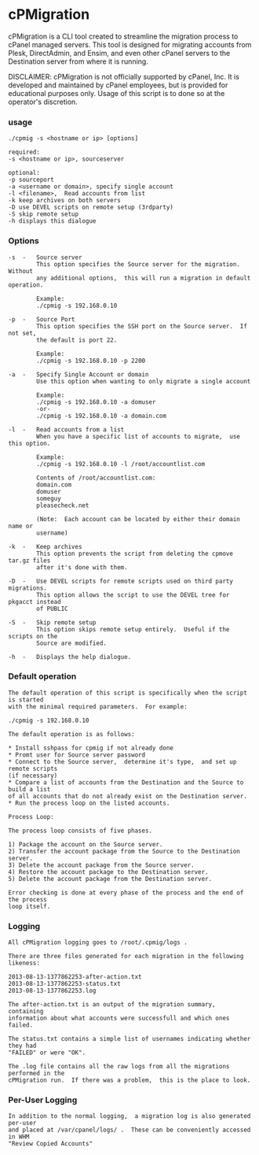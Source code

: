 cPMigration
==========

cPMigration is a CLI tool created to streamline the migration process to cPanel
managed servers.  This tool is designed for migrating accounts from Plesk,
DirectAdmin, and Ensim, and even other cPanel servers to the Destination server
from where it is running.

DISCLAIMER:
cPMigration is not officially supported by cPanel, Inc.  It is developed and maintained by cPanel employees,  but is provided for educational purposes only.  Usage of this script is to done so at the operator's discretion.

### usage

    ./cpmig -s <hostname or ip> [options]
        
    required:
    -s <hostname or ip>, sourceserver

    optional:
    -p sourceport    
    -a <username or domain>, specify single account
    -l <filename>,  Read accounts from list
    -k keep archives on both servers
    -D use DEVEL scripts on remote setup (3rdparty)
    -S skip remote setup
    -h displays this dialogue

### Options

    -s  -   Source server
            This option specifies the Source server for the migration.  Without
            any additional options,  this will run a migration in default operation.
            
            Example:
            ./cpmig -s 192.168.0.10
            
    -p  -   Source Port
            This option specifies the SSH port on the Source server.  If not set,
            the default is port 22.
            
            Example:
            ./cpmig -s 192.168.0.10 -p 2200
            
    -a  -   Specify Single Account or domain
            Use this option when wanting to only migrate a single account
            
            Example:
            ./cpmig -s 192.168.0.10 -a domuser
            -or-
            ./cpmig -s 192.168.0.10 -a domain.com
            
    -l  -   Read accounts from a list
            When you have a specific list of accounts to migrate,  use this option.
            
            Example:
            ./cpmig -s 192.168.0.10 -l /root/accountlist.com
            
            Contents of /root/accountlist.com:
            domain.com
            domuser
            someguy
            pleasecheck.net
            
            (Note:  Each account can be located by either their domain name or 
            username)
            
    -k  -   Keep archives
            This option prevents the script from deleting the cpmove tar.gz files 
            after it's done with them.
            
    -D  -   Use DEVEL scripts for remote scripts used on third party migrations.
            This option allows the script to use the DEVEL tree for pkgacct instead 
            of PUBLIC
            
    -S  -   Skip remote setup
            This option skips remote setup entirely.  Useful if the scripts on the 
            Source are modified.
            
    -h  -   Displays the help dialogue.

### Default operation

    The default operation of this script is specifically when the script is started
    with the minimal required parameters.  For example:
    
    ./cpmig -s 192.168.0.10
    
    The default operation is as follows:
    
    * Install sshpass for cpmig if not already done
    * Promt user for Source server password
    * Connect to the Source server,  determine it's type,  and set up remote scripts
    (if necessary)
    * Compare a list of accounts from the Destination and the Source to build a list
    of all accounts that do not already exist on the Destination server.
    * Run the process loop on the listed accounts.
    
    Process Loop:
    
    The process loop consists of five phases.
    
    1) Package the account on the Source server.
    2) Transfer the account package from the Source to the Destination server.
    3) Delete the account package from the Source server.
    4) Restore the account package to the Destination server.
    5) Delete the account package from the Destination server.
    
    Error checking is done at every phase of the process and the end of the process
    loop itself.


### Logging

    All cPMigration logging goes to /root/.cpmig/logs .  
    
    There are three files generated for each migration in the following likeness:
    
    2013-08-13-1377862253-after-action.txt
    2013-08-13-1377862253-status.txt
    2013-08-13-1377862253.log

    The after-action.txt is an output of the migration summary,  containing
    information about what accounts were successfull and which ones failed.
    
    The status.txt contains a simple list of usernames indicating whether they had
    "FAILED" or were "OK".
    
    The .log file contains all the raw logs from all the migrations performed in the
    cPMigration run.  If there was a problem,  this is the place to look.
    
### Per-User Logging
    
    In addition to the normal logging,  a migration log is also generated per-user
    and placed at /var/cpanel/logs/ .  These can be conveniently accessed in WHM
    "Review Copied Accounts"
    
